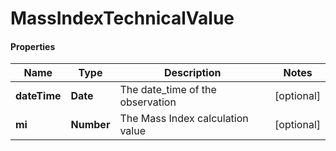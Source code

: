 # MassIndexTechnicalValue

#### Properties
Name | Type | Description | Notes
------------ | ------------- | ------------- | -------------
**dateTime** | **Date** | The date_time of the observation | [optional] 
**mi** | **Number** | The Mass Index calculation value | [optional] 



